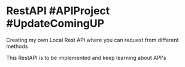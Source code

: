 # RestAPI #APIProject #UpdateComingUP
Creating my own Local Rest API where you can request from different methods

This RestAPI is to be implemented and keep learning about API's
